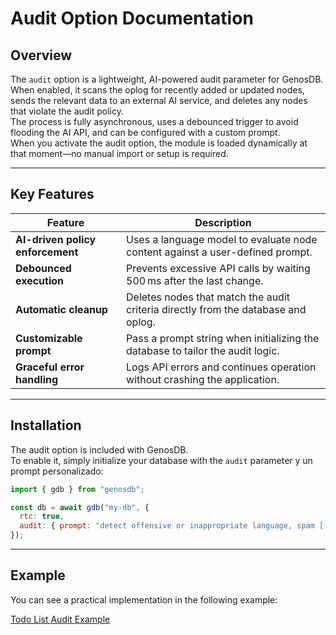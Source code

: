 # **Audit Option Documentation**

## **Overview**

The `audit` option is a lightweight, AI-powered audit parameter for GenosDB.  
When enabled, it scans the oplog for recently added or updated nodes, sends the relevant data to an external AI service, and deletes any nodes that violate the audit policy.  
The process is fully asynchronous, uses a debounced trigger to avoid flooding the AI API, and can be configured with a custom prompt.  
When you activate the audit option, the module is loaded dynamically at that moment—no manual import or setup is required.

---

## **Key Features**

| Feature | Description |
|---------|-------------|
| **AI-driven policy enforcement** | Uses a language model to evaluate node content against a user-defined prompt. |
| **Debounced execution** | Prevents excessive API calls by waiting 500 ms after the last change. |
| **Automatic cleanup** | Deletes nodes that match the audit criteria directly from the database and oplog. |
| **Customizable prompt** | Pass a prompt string when initializing the database to tailor the audit logic. |
| **Graceful error handling** | Logs API errors and continues operation without crashing the application. |

---

## **Installation**

The audit option is included with GenosDB.  
To enable it, simply initialize your database with the `audit` parameter y un prompt personalizado:

```javascript
import { gdb } from "genosdb";

const db = await gdb("my-db", {
  rtc: true,
  audit: { prompt: "detect offensive or inappropriate language, spam [find closely spaced timestamps] or prohibited content" }
});
```

---

## **Example**

You can see a practical implementation in the following example:

[Todo List Audit Example](../examples/todolist-audit.html)
